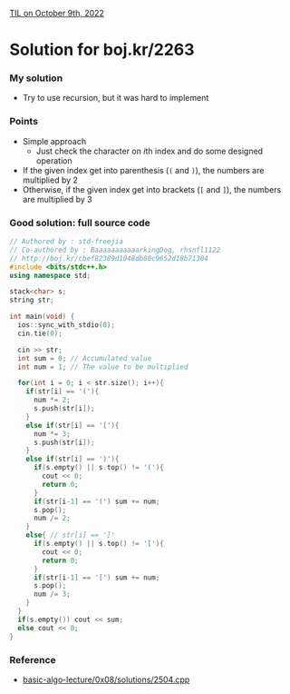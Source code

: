 [TIL on October 9th, 2022](../../TIL/2022/10/10-09-2022.md)
# **Solution for boj.kr/2263**

### My solution
- Try to use recursion, but it was hard to implement

### Points
- Simple approach
  * Just check the character on *i*th index and do some designed operation
- If the given index get into parenthesis (`(` and `)`), the numbers are multiplied by 2
- Otherwise, if the given index get into brackets (`[` and `]`), the numbers are multiplied by 3

### Good solution: full source code
```cpp
// Authored by : std-freejia
// Co-authored by : BaaaaaaaaaaarkingDog, rhsnfl1122
// http://boj.kr/cbef82389d1048db80c9652d18b71304
#include <bits/stdc++.h>
using namespace std;

stack<char> s;
string str;

int main(void) {
  ios::sync_with_stdio(0);
  cin.tie(0);

  cin >> str;
  int sum = 0; // Accumulated value
  int num = 1; // The value to be multiplied

  for(int i = 0; i < str.size(); i++){
    if(str[i] == '('){
      num *= 2;
      s.push(str[i]);
    }
    else if(str[i] == '['){
      num *= 3;
      s.push(str[i]);
    }
    else if(str[i] == ')'){
      if(s.empty() || s.top() != '('){
        cout << 0;
        return 0;
      }
      if(str[i-1] == '(') sum += num;
      s.pop();
      num /= 2;   
    }
    else{ // str[i] == ']'
      if(s.empty() || s.top() != '['){
        cout << 0;
        return 0;
      }
      if(str[i-1] == '[') sum += num;
      s.pop();
      num /= 3;
    }
  }
  if(s.empty()) cout << sum;
  else cout << 0;
}
```

### Reference
- [basic-algo-lecture/0x08/solutions/2504.cpp](https://github.com/encrypted-def/basic-algo-lecture/blob/master/0x08/solutions/2504.cpp)